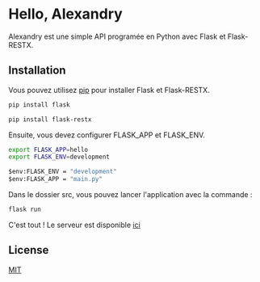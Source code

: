 # Hello, Alexandry

Alexandry est une simple API programée en Python avec Flask et Flask-RESTX.

## Installation

Vous pouvez utilisez [pip](https://pip.pypa.io/en/stable/) pour installer Flask et Flask-RESTX.

```bash
pip install flask
```
```bash
pip install flask-restx
```

Ensuite, vous devez configurer FLASK_APP et FLASK_ENV.
```bash
export FLASK_APP=hello
export FLASK_ENV=development
```
```cmd
$env:FLASK_ENV = "development" 
$env:FLASK_APP = "main.py"
```

Dans le dossier src, vous pouvez lancer l'application avec la commande :
```bash
flask run
```

C'est tout ! Le serveur est disponible [ici](http://127.0.0.1:5000/)

## License
[MIT](https://choosealicense.com/licenses/mit/)